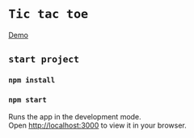 # `Tic tac toe`

[Demo](https://podlesnyi-pavel.github.io/iteam//)

## `start project`

### `npm install`
### `npm start`
Runs the app in the development mode.\
Open [http://localhost:3000](http://localhost:3000) to view it in your browser.
